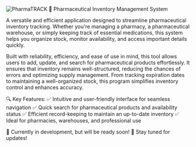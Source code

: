![PharmaTRACK](https://github.com/user-attachments/assets/91aae0f1-4b54-45db-9b34-c29facb7af6c)
💊 Pharmaceutical Inventory Management System

A versatile and efficient application designed to streamline pharmaceutical inventory tracking. Whether you're managing a pharmacy, a pharmaceutical warehouse, or simply keeping track of essential medications, this system helps you organize stock, monitor availability, and access important details quickly.

Built with reliability, efficiency, and ease of use in mind, this tool allows users to add, update, and search for pharmaceutical products effortlessly. It ensures that inventory remains well-structured, reducing the chances of errors and optimizing supply management. From tracking expiration dates to maintaining a well-organized stock, this program simplifies inventory control and enhances accuracy.

🔍 Key Features:
✅ Intuitive and user-friendly interface for seamless navigation
✅ Quick search for pharmaceutical products and availability status
✅ Efficient record-keeping to maintain an up-to-date inventory
✅ Ideal for pharmacies, warehouses, and professional use

🚧 Currently in development, but will be ready soon! 🚀 Stay tuned for updates!
